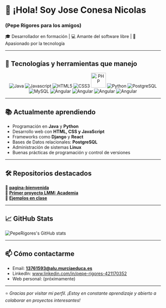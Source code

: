 # 👋 ¡Hola! Soy Jose Conesa Nicolas
###  (Pepe Rigores para los amigos)

🎓 Desarrollador en formación | 💻 Amante del software libre | 🚀 Apasionado por la tecnología

---

## 🔧 <b>Tecnologías y herramientas que manejo</b>

<p align="center"> 
   <img title="Java" alt="Java" src="https://img.icons8.com/color/48/000000/java-coffee-cup-logo.png"/ >
   <img title="Javascript" alt="Javascript" src="https://img.icons8.com/color/48/000000/javascript.png"/>
   <img title="HTML5" alt="HTML5" src="https://img.icons8.com/color/48/000000/html-5.png"/>
   <img title="CSS3" alt="CSS3" src="https://img.icons8.com/color/48/000000/css3.png"/>
   <img title="PHP" alt="PHP" src="https://www.kindpng.com/picc/m/11-118738_php-logo-png-circle-transparent-png.png" alt="express" width="48" height="48"/>
   <img title="Python" alt="Python" src="https://img.icons8.com/color/48/000000/python.png"/>
   <img title="PostgreSQL" alt="PostgreSQL" src="https://img.icons8.com/?size=55&id=LwQEs9KnDgIo&format=png&color=000000"/>
   <img title="MySQL" alt="MySQL" src="https://img.icons8.com/fluent/50/000000/mysql-logo.png"/> 
   <img title="Angular" alt="Angular" src="https://img.icons8.com/color/48/BDBDBD/angularjs.png"/> 
   <img title="C#" alt="Angular" src="https://img.icons8.com/color/875EFF/48/c-sharp-logo.png"/> 
   <img title="TypeScript" alt="Angular" src="https://img.icons8.com/color/0D61A9/48/typescript"/> 
   <img title="Bootsrap" alt="Angular" src="https://img.icons8.com/color/673AB7/48/bootstrap"/> 
  
</p>


---

## 📚 Actualmente aprendiendo

- Programación en **Java** y **Python**
- Desarrollo web con **HTML, CSS y JavaScript**
- Frameworks como **Django** y **React**
- Bases de Datos relacionales: **PostgreSQL**
- Administración de sistemas **Linux**
- Buenas prácticas de programación y control de versiones

---

## 🛠️ Repositorios destacados

🔸 [**pagina-bienvenida**](https://github.com/PepeRigores/pagina-bienvenida)  
🔸 [**Primer proyecto LMM: Academia**](https://github.com/PepeRigores/Academia)  
🔸 [**Ejemplos en clase**](https://github.com/PepeRigores/EjemplosEnClase)

---

## 📈 GitHub Stats

![PepeRigores's GitHub stats](https://github-readme-stats.vercel.app/api?username=PepeRigores&show_icons=true&theme=radical&hide=prs)

---

## 📫 Cómo contactarme

- Email: **13761593@alu.murciaeduca.es**
- LinkedIn: www.linkedin.com/in/pepe-rigores-421170352
- Web personal: (próximamente)

---

⭐ *Gracias por visitar mi perfil. ¡Estoy en constante aprendizaje y abierto a colaborar en proyectos interesantes!*
